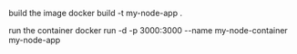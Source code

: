 build the image
docker build -t my-node-app .

run the container
docker run -d -p 3000:3000 --name my-node-container my-node-app
